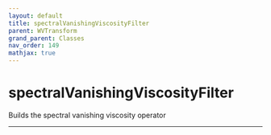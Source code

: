 ```yaml
---
layout: default
title: spectralVanishingViscosityFilter
parent: WVTransform
grand_parent: Classes
nav_order: 149
mathjax: true
---
```


#  spectralVanishingViscosityFilter

Builds the spectral vanishing viscosity operator


---

